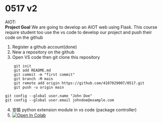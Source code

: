 # 0517 v2
AIOT: \
<b>Project Goal</b>
 We are going to develop an AIOT web using Flask. 
This course require student too use the vs code to develop our project and push their code on the github
  1. Register a github account(done)
  2. New a repository on the github
  3.  Open VS code then git clone this repository 

```text
    git init
    git add README.md
    git commit -m "first commit"
    git branch -M main
    git remote add origin https://github.com/4107029007/0517.git
    git push -u origin main
```
    git config --global user.name "John Doe"
    git config --global user.email johndoe@example.com
  4. 安裝 python extension module in vs code (package controller)
  5. [![Open In Colab](https://colab.research.google.com/assets/colab-badge.svg)](https://colab.research.google.com/github/googlecolab/colabtools/blob/master/notebooks/colab-github-demo.ipynb)
